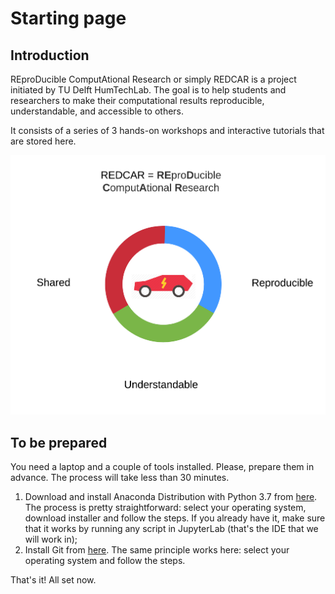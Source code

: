 # Starting page

## Introduction

REproDucible ComputAtional Research or simply REDCAR is a project initiated by TU Delft HumTechLab. The goal is to help students and researchers to make their computational results reproducible, understandable, and accessible to others.

It consists of a series of 3 hands-on workshops and interactive tutorials that are stored here.

![](.gitbook/assets/project-idea.png)

## To be prepared
You need a laptop and a couple of tools installed. Please, prepare them in advance. The process will take less than 30 minutes.

1. Download and install Anaconda Distribution with Python 3.7 from [here](https://www.anaconda.com/distribution/). The process is pretty straightforward: select your operating system, download installer and follow the steps. If you already have it, make sure that it works by running any script in JupyterLab (that's the IDE that we will work in);
2. Install Git from [here](https://git-scm.com/downloads). The same principle works here: select your operating system and follow the steps.

That's it! All set now.